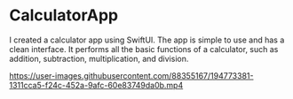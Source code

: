 # CalculatorApp

I created a calculator app using SwiftUI. The app is simple to use and has a clean interface. It performs all the basic functions of a calculator, such as addition, subtraction, multiplication, and division.



https://user-images.githubusercontent.com/88355167/194773381-1311cca5-f24c-452a-9afc-60e83749da0b.mp4

